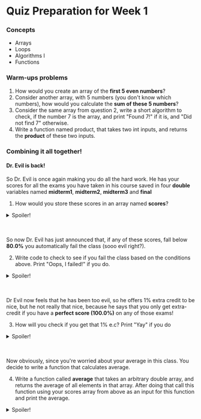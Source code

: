 # Quiz Preparation for Week 1

### Concepts
  * Arrays
  * Loops
  * Algorithms I
  * Functions


### Warm-ups problems
  1. How would you create an array of the **first 5 even numbers**?
  2. Consider another array, with 5 numbers (you don't know which numbers), how would you calculate the **sum of these 5 numbers**?
  3. Consider the same array from question 2, write a short algorithm to check, if the number 7 is the array, and print "Found 7!" if it is, and "Did not find 7" otherwise.
  4. Write a function named product, that takes two int inputs, and returns the **product** of these two inputs.

### Combining it all together!
#### Dr. Evil is back!
So Dr. Evil is once again making you do all the hard work. He has your scores for all the exams you have taken in his course saved in four **double** variables named **midterm1**, **midterm2**, **midterm3** and **final**

1. How would you store these scores in an array named **scores**?
<details>
  <summary>Spoiler!</summary>

  ```java
      double scores[] = {midterm1, midterm2, midterm3, final};
  ```
</details>
<br></br>

So now Dr. Evil has just announced that, if any of these scores, fall below **80.0%** you automatically fail the class (sooo evil right?).

2. Write code to check to see if you fail the class based on the conditions above. Print "Oops, I failed!" if you do.
<details>
  <summary>Spoiler!</summary>

  ```java
      for (int i = 0; i < scores.length; i++) {
        if (scores[i] < 80.0) {
          System.out.println("Oops, I failed");
        }
       }

       //or

       int i = 0;
       while (i < scores.length) {
        if (scores[i] < 80.0) {
          System.out.println("Oops, I failed");
        }
        i++;
       }
  ```
</details>
<br></br>

Dr Evil now feels that he has been too evil, so he offers 1% extra credit to be nice, but he not really that nice, because he says that you only get extra-credit if you have a **perfect score (100.0%)** on any of those exams!

3. How will you check if you get that 1% e.c? Print "Yay" if you do
<details>
  <summary>Spoiler!</summary>

  ```java
      for (int i = 0; i < scores.length; i++) {
        if (scores[i] == 100.0){
          System.out.println("Yay");
         }
        }
  ```
</details>
<br></br>

Now obviously, since you're worried about your average in this class. You decide to write a function that calculates average.

4. Write a function called **average** that takes an arbitrary double array, and returns the average of all elements in that array. After doing that call this function using your scores array from above as an input for this function and print the average.
<details>
  <summary>Spoiler!</summary>

  ```java
      double average(double[] arr) {
        double sum = 0;
        for (int i = 0; i < arr.length; i++) {
          sum += arr[i]; // you can also do sum = sum + arr[i];
        }
        return sum/arr.length;
       }

      // somewhere else
      System.out.println(average(scores));
  ```
</details>
<br></br>
